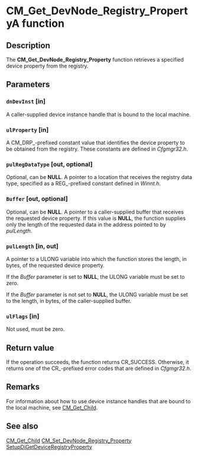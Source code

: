 # CM_Get_DevNode_Registry_PropertyA function

## Description

 The **CM_Get_DevNode_Registry_Property** function retrieves a specified device property from the registry.

## Parameters

### `dnDevInst` [in]

A caller-supplied device instance handle that is bound to the local machine.

### `ulProperty` [in]

A CM_DRP_-prefixed constant value that identifies the device property to be obtained from the registry. These constants are defined in *Cfgmgr32.h*.

### `pulRegDataType` [out, optional]

Optional, can be **NULL**. A pointer to a location that receives the registry data type, specified as a REG_-prefixed constant defined in *Winnt.h*.

### `Buffer` [out, optional]

Optional, can be **NULL**. A pointer to a caller-supplied buffer that receives the requested device property. If this value is **NULL**, the function supplies only the length of the requested data in the address pointed to by *pulLength*.

### `pulLength` [in, out]

A pointer to a ULONG variable into which the function stores the length, in bytes, of the requested device property.

If the *Buffer* parameter is set to **NULL**, the ULONG variable must be set to zero.

If the *Buffer* parameter is not set to **NULL**, the ULONG variable must be set to the length, in bytes, of the caller-supplied buffer.

### `ulFlags` [in]

Not used, must be zero.

## Return value

If the operation succeeds, the function returns CR_SUCCESS. Otherwise, it returns one of the CR_-prefixed error codes that are defined in *Cfgmgr32.h*.

## Remarks

For information about how to use device instance handles that are bound to the local machine, see [CM_Get_Child](https://learn.microsoft.com/windows/desktop/api/cfgmgr32/nf-cfgmgr32-cm_get_child).

## See also

[CM_Get_Child](https://learn.microsoft.com/windows/desktop/api/cfgmgr32/nf-cfgmgr32-cm_get_child)
[CM_Set_DevNode_Registry_Property](https://learn.microsoft.com/windows/desktop/api/cfgmgr32/nf-cfgmgr32-cm_set_devnode_registry_propertya)
[SetupDiGetDeviceRegistryProperty](https://learn.microsoft.com/windows/desktop/api/setupapi/nf-setupapi-setupdigetdeviceregistrypropertya)
